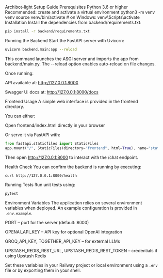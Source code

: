 Archibot-light Setup Guide
Prerequisites
Python 3.6 or higher
Recommended: create and activate a virtual environment
python3 -m venv venv
source venv/bin/activate   # on Windows: venv\Scripts\activate
Installation
Install the dependencies from backend/requirements.txt:
```bash
pip install -r backend/requirements.txt
```
Running the Backend
Start the FastAPI server with Uvicorn:
```bash
uvicorn backend.main:app --reload
```
This command launches the ASGI server and imports the app from backend/main.py.
The --reload option enables auto-reload on file changes.

Once running:

API available at: http://127.0.0.1:8000

Swagger UI docs at: http://127.0.0.1:8000/docs

Frontend Usage
A simple web interface is provided in the frontend directory.

You can either:

Open frontend/index.html directly in your browser

Or serve it via FastAPI with:
```python
from fastapi.staticfiles import StaticFiles
app.mount("/", StaticFiles(directory="frontend", html=True), name="static")
```
Then open http://127.0.0.1:8000 to interact with the /chat endpoint.

Health Check
You can confirm the backend is running by executing:
```bash
curl http://127.0.0.1:8000/health
```
Running Tests
Run unit tests using:
```bash
pytest
```
Environment Variables
The application relies on several environment variables when deployed.
An example configuration is provided in `.env.example`.

PORT – port for the server (default: 8000)

OPENAI_API_KEY – API key for optional OpenAI integration

GROQ_API_KEY, TOGETHER_API_KEY – for external LLMs

UPSTASH_REDIS_REST_URL, UPSTASH_REDIS_REST_TOKEN – credentials if using Upstash Redis

Set these variables in your Railway project or local environment using a `.env` file or by exporting them in your shell.
